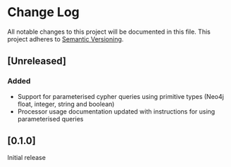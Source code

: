 # Change Log
All notable changes to this project will be documented in this file.
This project adheres to [Semantic Versioning](http://semver.org/).

## [Unreleased]
### Added
- Support for parameterised cypher queries using primitive types (Neo4j float, integer, string and boolean)
- Processor usage documentation updated with instructions for using parameterised queries

## [0.1.0]
Initial release